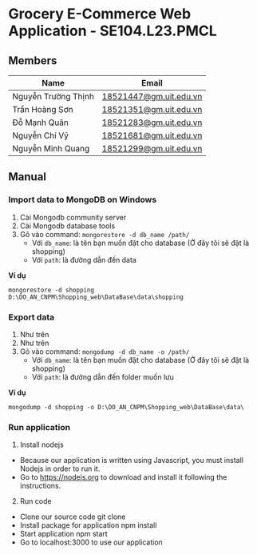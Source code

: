 # Grocery E-Commerce Web Application - SE104.L23.PMCL

## Members

| Name                | Email                  |
| ------------------- | ---------------------- |
| Nguyễn Trường Thịnh | 18521447@gm.uit.edu.vn |
| Trần Hoàng Sơn      | 18521351@gm.uit.edu.vn |
| Đỗ Mạnh Quân        | 18521283@gm.uit.edu.vn |
| Nguyễn Chí Vỹ       | 18521681@gm.uit.edu.vn |
| Nguyễn Minh Quang   | 18521299@gm.uit.edu.vn |

## Manual

### Import data to MongoDB on Windows
1. Cài Mongodb community server
2. Cài Mongodb database tools
3. Gõ vào command: `mongorestore -d db_name /path/`
	- Với `db_name`: là tên bạn muốn đặt cho database (Ở đây tôi sẽ đặt là shopping)
	- Với `path`: là đường dẫn đến data

**Ví dụ**

`mongorestore -d shopping D:\DO_AN_CNPM\Shopping_web\DataBase\data\shopping`

### Export data
1. Như trên
2. Như trên
3. Gõ vào command: `mongodump -d db_name -o /path/`
	- Với `db_name`: là tên bạn muốn đặt cho database (Ở đây tôi sẽ đặt là shopping)
	- Với `path`: là đường dẫn đến folder muốn lưu

**Ví dụ**

`mongodump -d shopping -o D:\DO_AN_CNPM\Shopping_web\DataBase\data\`

### Run application
1. Install nodejs
- Because our application is written using Javascript, you must install Nodejs in order to run it.
- Go to https://nodejs.org to download and install it following the instructions.
2. Run code
- Clone our source code
	git clone <URL>
- Install package for application
	npm install
- Start application
	npm start
- Go to localhost:3000 to use our application



